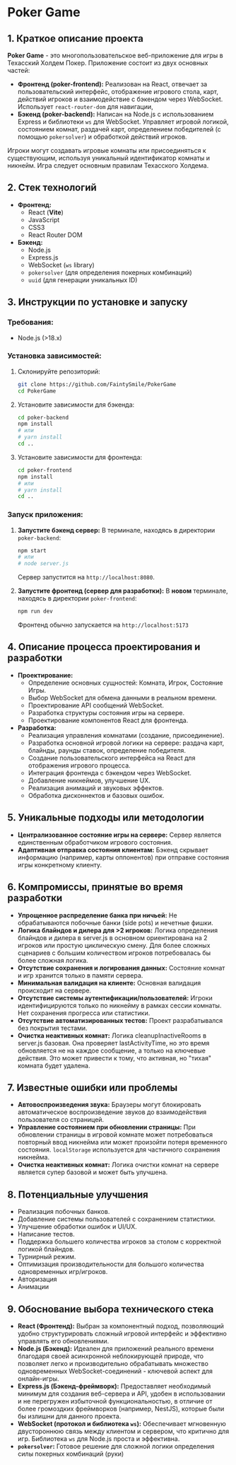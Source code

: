# Poker Game

## 1. Краткое описание проекта

**Poker Game** - это многопользовательское веб-приложение для игры в Техасский Холдем Покер. Приложение состоит из двух основных частей:

*   **Фронтенд (poker-frontend):** Реализован на React, отвечает за пользовательский интерфейс, отображение игрового стола, карт, действий игроков и взаимодействие с бэкендом через WebSocket. Использует `react-router-dom` для навигации,
*   **Бэкенд (poker-backend):** Написан на Node.js с использованием Express и библиотеки `ws` для WebSocket. Управляет игровой логикой, состоянием комнат, раздачей карт, определением победителей (с помощью `pokersolver`) и обработкой действий игроков.

Игроки могут создавать игровые комнаты или присоединяться к существующим, используя уникальный идентификатор комнаты и никнейм. Игра следует основным правилам Техасского Холдема.

## 2. Стек технологий

*   **Фронтенд:**
    *   React (**Vite**)
    *   JavaScript
    *   CSS3
    *   React Router DOM
*   **Бэкенд:**
    *   Node.js
    *   Express.js
    *   WebSocket (`ws` library)
    *   `pokersolver` (для определения покерных комбинаций)
    *   `uuid` (для генерации уникальных ID)

## 3. Инструкции по установке и запуску

### Требования:

*   Node.js (>18.x)

### Установка зависимостей:

1.  Склонируйте репозиторий:
    ```bash
    git clone https://github.com/FaintySmile/PokerGame
    cd PokerGame
    ```
2.  Установите зависимости для бэкенда:
    ```bash
    cd poker-backend
    npm install
    # или
    # yarn install
    cd ..
    ```
3.  Установите зависимости для фронтенда:
    ```bash
    cd poker-frontend
    npm install
    # или
    # yarn install
    cd ..
    ```

### Запуск приложения:

1.  **Запустите бэкенд сервер:**
    В терминале, находясь в директории `poker-backend`:
    ```bash
    npm start
    # или
    # node server.js
    ```
    Сервер запустится на `http://localhost:8080`.

2.  **Запустите фронтенд (сервер для разработки):**
    В **новом** терминале, находясь в директории `poker-frontend`:
    ```bash
    npm run dev
    ```
    Фронтенд обычно запускается на `http://localhost:5173`

## 4. Описание процесса проектирования и разработки

*   **Проектирование:**
    *   Определение основных сущностей: Комната, Игрок, Состояние Игры.
    *   Выбор WebSocket для обмена данными в реальном времени.
    *   Проектирование API сообщений WebSocket.
    *   Разработка структуры состояния игры на сервере.
    *   Проектирование компонентов React для фронтенда.
*   **Разработка:**
    *   Реализация управления комнатами (создание, присоединение).
    *   Разработка основной игровой логики на сервере: раздача карт, блайнды, раунды ставок, определение победителя.
    *   Создание пользовательского интерфейса на React для отображения игрового процесса.
    *   Интеграция фронтенда с бэкендом через WebSocket.
    *   Добавление никнеймов, улучшение UX.
    *   Реализация анимаций и звуковых эффектов.
    *   Обработка дисконнектов и базовых ошибок.

## 5. Уникальные подходы или методологии

*   **Централизованное состояние игры на сервере:** Сервер является единственным обработчиком игрового состояния.
*   **Адаптивная отправка состояния клиентам:** Бэкенд скрывает информацию (например, карты оппонентов) при отправке состояния игры конкретному клиенту.

## 6. Компромиссы, принятые во время разработки

*   **Упрощенное распределение банка при ничьей:** Не обрабатываются побочные банки (side pots) и нечетные фишки.
* **Логика блайндов и дилера для >2 игроков:** Логика определения блайндов и дилера в server.js в основном ориентирована на 2 игроков или простую циклическую смену. Для более сложных сценариев с большим количеством игроков потребовалась бы более сложная логика.
*   **Отсутствие сохранения и логирования данных:** Состояние комнат и игр хранится только в памяти сервера.
*   **Минимальная валидация на клиенте:** Основная валидация происходит на сервере.
* **Отсутствие системы аутентификации/пользователей:** Игроки идентифицируются только по никнейму в рамках сессии комнаты. Нет сохранения прогресса или статистики.
*   **Отсутствие автоматизированных тестов:** Проект разрабатывался без покрытия тестами.
* **Очистка неактивных комнат:** Логика cleanupInactiveRooms в server.js базовая. Она проверяет lastActivityTime, но это время обновляется не на каждое сообщение, а только на ключевые действия. Это может привести к тому, что активная, но "тихая" комната будет удалена.

## 7. Известные ошибки или проблемы

*   **Автовоспроизведения звука:** Браузеры могут блокировать автоматическое воспроизведение звуков до взаимодействия пользователя со страницей.
*   **Управление состоянием при обновлении страницы:** При обновлении страницы в игровой комнате может потребоваться повторный ввод никнейма или может произойти потеря временного состояния. `localStorage` используется для частичного сохранения никнейма.
*   **Очистка неактивных комнат:** Логика очистки комнат на сервере является супер базовой и может быть улучшена.

## 8. Потенциальные улучшения

*   Реализация побочных банков.
*   Добавление системы пользователей с сохранением статистики.
*   Улучшение обработки ошибок и UI/UX.
*   Написание тестов.
*   Поддержка большего количества игроков за столом с корректной логикой блайндов.
*   Турнирный режим.
*   Оптимизация производительности для большого количества одновременных игр/игроков.
* Авторизация
* Анимации
## 9. Обоснование выбора технического стека

*   **React (Фронтенд):** Выбран за компонентный подход, позволяющий удобно структурировать сложный игровой интерфейс и эффективно управлять его обновлениями.
*   **Node.js (Бэкенд):** Идеален для приложений реального времени благодаря своей асинхронной неблокирующей природе, что позволяет легко и производительно обрабатывать множество одновременных WebSocket-соединений - ключевой аспект для онлайн-игры.
*   **Express.js (Бэкенд-фреймворк):** Предоставляет необходимый минимум для создания веб-сервера и API, удобен в использовании и не перегружен избыточной функциональностью, в отличие от более громоздких фреймворков (например, NestJS), которые были бы излишни для данного проекта.
*   **WebSocket (протокол и библиотека `ws`):** Обеспечивает мгновенную двустороннюю связь между клиентом и сервером, что критично для игр. Библиотека `ws` для Node.js проста и эффективна.
*   **`pokersolver`:** Готовое решение для сложной логики определения силы покерных комбинаций (руки)